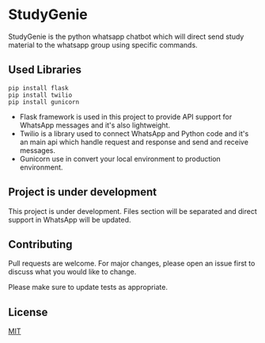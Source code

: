 # StudyGenie

StudyGenie is the python whatsapp chatbot which will direct send study material to the whatsapp group using specific commands.

## Used Libraries
```
pip install flask
pip install twilio
pip install gunicorn
```
- Flask framework is used in this project to provide API support for WhatsApp messages and it's also lightweight.
- Twilio is a library used to connect WhatsApp and Python code and it's an main api which handle request and response and send and receive messages.
- Gunicorn use in convert your local environment to production environment.

## Project is under development

This project is under development. Files section will be separated and direct support in WhatsApp will be updated. 


## Contributing

Pull requests are welcome. For major changes, please open an issue first
to discuss what you would like to change.

Please make sure to update tests as appropriate.

## License

[MIT](https://choosealicense.com/licenses/mit/)
